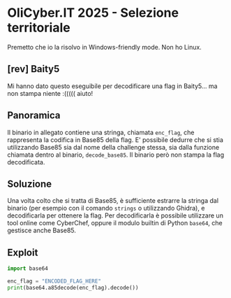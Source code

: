 # OliCyber.IT 2025 - Selezione territoriale

Premetto che io la risolvo in Windows-friendly mode. Non ho Linux.

## [rev] Baity5

Mi hanno dato questo eseguibile per decodificare una flag in Baity5... ma non stampa niente :((((( aiuto!

## Panoramica

Il binario in allegato contiene una stringa, chiamata `enc_flag`, che rappresenta la codifica in Base85 della flag. E' possibile dedurre che si stia utilizzando Base85 sia dal nome della challenge stessa, sia dalla funzione chiamata dentro al binario, `decode_base85`. Il binario però non stampa la flag decodificata.

## Soluzione

Una volta colto che si tratta di Base85, è sufficiente estrarre la stringa dal binario (per esempio con il comando `strings` o utilizzando Ghidra), e decodificarla per ottenere la flag. Per decodificarla è possibile utilizzare un tool online come CyberChef, oppure il modulo builtin di Python `base64`, che gestisce anche Base85.

## Exploit

```python
import base64

enc_flag = "ENCODED_FLAG_HERE"
print(base64.a85decode(enc_flag).decode())
```